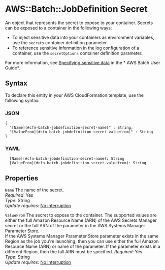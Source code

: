 # AWS::Batch::JobDefinition Secret<a name="aws-properties-batch-jobdefinition-secret"></a>

An object that represents the secret to expose to your container\. Secrets can be exposed to a container in the following ways:
+ To inject sensitive data into your containers as environment variables, use the `secrets` container definition parameter\.
+ To reference sensitive information in the log configuration of a container, use the `secretOptions` container definition parameter\.

For more information, see [Specifying sensitive data](https://docs.aws.amazon.com/batch/latest/userguide/specifying-sensitive-data.html) in the * AWS Batch User Guide*\.

## Syntax<a name="aws-properties-batch-jobdefinition-secret-syntax"></a>

To declare this entity in your AWS CloudFormation template, use the following syntax:

### JSON<a name="aws-properties-batch-jobdefinition-secret-syntax.json"></a>

```
{
  "[Name](#cfn-batch-jobdefinition-secret-name)" : String,
  "[ValueFrom](#cfn-batch-jobdefinition-secret-valuefrom)" : String
}
```

### YAML<a name="aws-properties-batch-jobdefinition-secret-syntax.yaml"></a>

```
  [Name](#cfn-batch-jobdefinition-secret-name): String
  [ValueFrom](#cfn-batch-jobdefinition-secret-valuefrom): String
```

## Properties<a name="aws-properties-batch-jobdefinition-secret-properties"></a>

`Name`  <a name="cfn-batch-jobdefinition-secret-name"></a>
The name of the secret\.  
*Required*: Yes  
*Type*: String  
*Update requires*: [No interruption](https://docs.aws.amazon.com/AWSCloudFormation/latest/UserGuide/using-cfn-updating-stacks-update-behaviors.html#update-no-interrupt)

`ValueFrom`  <a name="cfn-batch-jobdefinition-secret-valuefrom"></a>
The secret to expose to the container\. The supported values are either the full Amazon Resource Name \(ARN\) of the AWS Secrets Manager secret or the full ARN of the parameter in the AWS Systems Manager Parameter Store\.  
If the AWS Systems Manager Parameter Store parameter exists in the same Region as the job you're launching, then you can use either the full Amazon Resource Name \(ARN\) or name of the parameter\. If the parameter exists in a different Region, then the full ARN must be specified\.
*Required*: Yes  
*Type*: String  
*Update requires*: [No interruption](https://docs.aws.amazon.com/AWSCloudFormation/latest/UserGuide/using-cfn-updating-stacks-update-behaviors.html#update-no-interrupt)